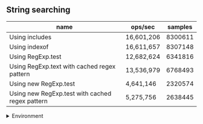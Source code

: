 ## String searching

|name|ops/sec|samples|
|-|-|-|
|Using includes|16,601,206|8300611|
|Using indexof|16,611,657|8307148|
|Using RegExp.test|12,682,624|6341816|
|Using RegExp.text with cached regex pattern|13,536,979|6768493|
|Using new RegExp.test|4,641,146|2320574|
|Using new RegExp.test with cached regex pattern|5,275,756|2638445|


<details>
<summary>Environment</summary>

* __Machine:__ linux x64 | 4 vCPUs | 7.6GB Mem
* __Run:__ Wed Oct 15 2025 23:01:50 GMT+0000 (Coordinated Universal Time)
* __Node:__ `v24.9.0`
</details>

<!--
{"environment":{"platform":"linux","arch":"x64","cpus":4,"totalMemory":7.597843170166016},"benchmarks":[{"name":"Using includes","samples":8300611,"opsSec":16601206.859699344},{"name":"Using indexof","samples":8307148,"opsSec":16611657.238247704},{"name":"Using RegExp.test","samples":6341816,"opsSec":12682624.162588295},{"name":"Using RegExp.text with cached regex pattern","samples":6768493,"opsSec":13536979.55639773},{"name":"Using new RegExp.test","samples":2320574,"opsSec":4641146.013589506},{"name":"Using new RegExp.test with cached regex pattern","samples":2638445,"opsSec":5275756.102843841}]}-->
